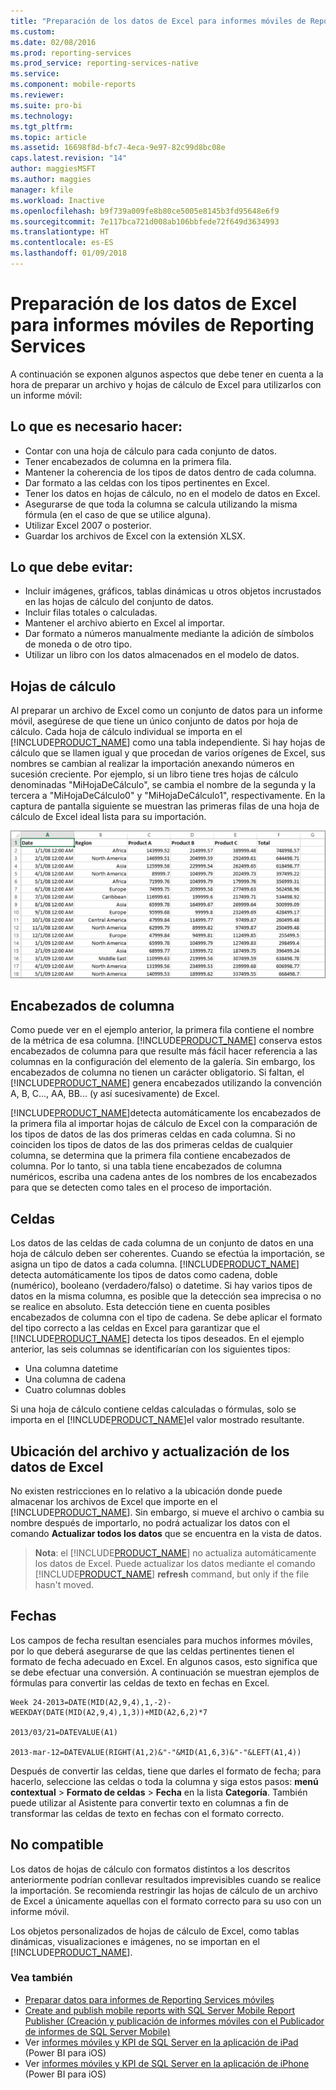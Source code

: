 ```yaml
---
title: "Preparación de los datos de Excel para informes móviles de Reporting Services | Microsoft Docs"
ms.custom: 
ms.date: 02/08/2016
ms.prod: reporting-services
ms.prod_service: reporting-services-native
ms.service: 
ms.component: mobile-reports
ms.reviewer: 
ms.suite: pro-bi
ms.technology: 
ms.tgt_pltfrm: 
ms.topic: article
ms.assetid: 16698f8d-bfc7-4eca-9e97-82c99d8bc08e
caps.latest.revision: "14"
author: maggiesMSFT
ms.author: maggies
manager: kfile
ms.workload: Inactive
ms.openlocfilehash: b9f739a009fe8b80ce5005e8145b3fd95648e6f9
ms.sourcegitcommit: 7e117bca721d008ab106bbfede72f649d3634993
ms.translationtype: HT
ms.contentlocale: es-ES
ms.lasthandoff: 01/09/2018
---
```

# <a name="prepare-excel-data-for-reporting-services-mobile-reports"></a>Preparación de los datos de Excel para informes móviles de Reporting Services
  
A continuación se exponen algunos aspectos que debe tener en cuenta a la hora de preparar un archivo y hojas de cálculo de Excel para utilizarlos con un informe móvil:  
  
## <a name="do"></a>Lo que es necesario hacer:  
  
- Contar con una hoja de cálculo para cada conjunto de datos.  
- Tener encabezados de columna en la primera fila.  
- Mantener la coherencia de los tipos de datos dentro de cada columna.  
- Dar formato a las celdas con los tipos pertinentes en Excel.  
- Tener los datos en hojas de cálculo, no en el modelo de datos en Excel.  
- Asegurarse de que toda la columna se calcula utilizando la misma fórmula (en el caso de que se utilice alguna).  
- Utilizar Excel 2007 o posterior.  
- Guardar los archivos de Excel con la extensión XLSX.  
          
## <a name="dont"></a>Lo que debe evitar:  
  
- Incluir imágenes, gráficos, tablas dinámicas u otros objetos incrustados en las hojas de cálculo del conjunto de datos.  
- Incluir filas totales o calculadas.  
- Mantener el archivo abierto en Excel al importar.  
- Dar formato a números manualmente mediante la adición de símbolos de moneda o de otro tipo.  
- Utilizar un libro con los datos almacenados en el modelo de datos.  
  
## <a name="worksheets"></a>Hojas de cálculo  
          
Al preparar un archivo de Excel como un conjunto de datos para un informe móvil, asegúrese de que tiene un único conjunto de datos por hoja de cálculo. Cada hoja de cálculo individual se importa en el [!INCLUDE[PRODUCT_NAME](../../includes/ss-mobilereptpub-short.md)] como una tabla independiente. Si hay hojas de cálculo que se llamen igual y que procedan de varios orígenes de Excel, sus nombres se cambian al realizar la importación anexando números en sucesión creciente. Por ejemplo, si un libro tiene tres hojas de cálculo denominadas "MiHojaDeCálculo", se cambia el nombre de la segunda y la tercera a "MiHojaDeCálculo0" y "MiHojaDeCálculo1", respectivamente. En la captura de pantalla siguiente se muestran las primeras filas de una hoja de cálculo de Excel ideal lista para su importación.  
  
![SS_MRP_ExcelDataSheet](../../reporting-services/mobile-reports/media/ss-mrp-exceldatasheet.png)  
          
## <a name="column-headers"></a>Encabezados de columna  
  
Como puede ver en el ejemplo anterior, la primera fila contiene el nombre de la métrica de esa columna. [!INCLUDE[PRODUCT_NAME](../../includes/ss-mobilereptpub-short.md)] conserva estos encabezados de columna para que resulte más fácil hacer referencia a las columnas en la configuración del elemento de la galería. Sin embargo, los encabezados de columna no tienen un carácter obligatorio. Si faltan, el [!INCLUDE[PRODUCT_NAME](../../includes/ss-mobilereptpub-short.md)] genera encabezados utilizando la convención A, B, C..., AA, BB... (y así sucesivamente) de Excel.  
  
[!INCLUDE[PRODUCT_NAME](../../includes/ss-mobilereptpub-short.md)]detecta automáticamente los encabezados de la primera fila al importar hojas de cálculo de Excel con la comparación de los tipos de datos de las dos primeras celdas en cada columna. Si no coinciden los tipos de datos de las dos primeras celdas de cualquier columna, se determina que la primera fila contiene encabezados de columna. Por lo tanto, si una tabla tiene encabezados de columna numéricos, escriba una cadena antes de los nombres de los encabezados para que se detecten como tales en el proceso de importación.  
  
## <a name="cells"></a>Celdas  
  
Los datos de las celdas de cada columna de un conjunto de datos en una hoja de cálculo deben ser coherentes. Cuando se efectúa la importación, se asigna un tipo de datos a cada columna. [!INCLUDE[PRODUCT_NAME](../../includes/ss-mobilereptpub-short.md)] detecta automáticamente los tipos de datos como cadena, doble (numérico), booleano (verdadero/falso) o datetime. Si hay varios tipos de datos en la misma columna, es posible que la detección sea imprecisa o no se realice en absoluto. Esta detección tiene en cuenta posibles encabezados de columna con el tipo de cadena. Se debe aplicar el formato del tipo correcto a las celdas en Excel para garantizar que el [!INCLUDE[PRODUCT_NAME](../../includes/ss-mobilereptpub-short.md)] detecta los tipos deseados. En el ejemplo anterior, las seis columnas se identificarían con los siguientes tipos:  
*  Una columna datetime  
*  Una columna de cadena  
*  Cuatro columnas dobles  
  
Si una hoja de cálculo contiene celdas calculadas o fórmulas, solo se importa en el [!INCLUDE[PRODUCT_NAME](../../includes/ss-mobilereptpub-short.md)]el valor mostrado resultante.  
  
## <a name="file-location-and-refreshing-excel-data"></a>Ubicación del archivo y actualización de los datos de Excel  
  
No existen restricciones en lo relativo a la ubicación donde puede almacenar los archivos de Excel que importe en el [!INCLUDE[PRODUCT_NAME](../../includes/ss-mobilereptpub-short.md)]. Sin embargo, si mueve el archivo o cambia su nombre después de importarlo, no podrá actualizar los datos con el comando **Actualizar todos los datos** que se encuentra en la vista de datos.   
  
>**Nota**: el [!INCLUDE[PRODUCT_NAME](../../includes/ss-mobilereptpub-short.md)] no actualiza automáticamente los datos de Excel. Puede actualizar los datos mediante el comando [!INCLUDE[PRODUCT_NAME](../../includes/ss-mobilereptpub-short.md)] **refresh** command, but only if the file hasn't moved.  
  
## <a name="dates"></a>Fechas  
  
Los campos de fecha resultan esenciales para muchos informes móviles, por lo que deberá asegurarse de que las celdas pertinentes tienen el formato de fecha adecuado en Excel. En algunos casos, esto significa que se debe efectuar una conversión. A continuación se muestran ejemplos de fórmulas para convertir las celdas de texto en fechas en Excel.  
  
    Week 24-2013=DATE(MID(A2,9,4),1,-2)-WEEKDAY(DATE(MID(A2,9,4),1,3))+MID(A2,6,2)*7  
  
    2013/03/21=DATEVALUE(A1)  
  
    2013-mar-12=DATEVALUE(RIGHT(A1,2)&"-"&MID(A1,6,3)&"-"&LEFT(A1,4))  
  
Después de convertir las celdas, tiene que darles el formato de fecha; para hacerlo, seleccione las celdas o toda la columna y siga estos pasos: **menú contextual** > **Formato de celdas** > **Fecha** en la lista **Categoría**. También puede utilizar al Asistente para convertir texto en columnas a fin de transformar las celdas de texto en fechas con el formato correcto.  
  
## <a name="unsupported"></a>No compatible  
  
Los datos de hojas de cálculo con formatos distintos a los descritos anteriormente podrían conllevar resultados imprevisibles cuando se realice la importación. Se recomienda restringir las hojas de cálculo de un archivo de Excel a únicamente aquellas con el formato correcto para su uso con un informe móvil.  
  
Los objetos personalizados de hojas de cálculo de Excel, como tablas dinámicas, visualizaciones e imágenes, no se importan en el [!INCLUDE[PRODUCT_NAME](../../includes/ss-mobilereptpub-short.md)].  
  
### <a name="see-also"></a>Vea también  
- [Preparar datos para informes de Reporting Services móviles](../../reporting-services/mobile-reports/prepare-data-for-reporting-services-mobile-reports.md)  
- [Create and publish mobile reports with SQL Server Mobile Report Publisher (Creación y publicación de informes móviles con el Publicador de informes de SQL Server Mobile)](../../reporting-services/mobile-reports/create-mobile-reports-with-sql-server-mobile-report-publisher.md)  
-  Ver [informes móviles y KPI de SQL Server en la aplicación de iPad](https://pbiwebprod-docs.azurewebsites.net/en-us/documentation/powerbi-mobile-ipad-kpis-mobile-reports)  (Power BI para iOS)  
-  Ver [informes móviles y KPI de SQL Server en la aplicación de iPhone](https://pbiwebprod-docs.azurewebsites.net/en-us/documentation/powerbi-mobile-iphone-kpis-mobile-reports) (Power BI para iOS)  
  
  
  
  
  
  
  

